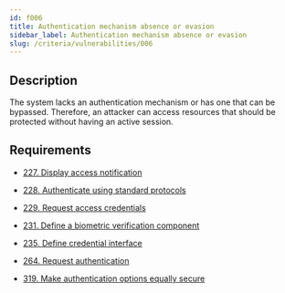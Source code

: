 ```yaml
---
id: f006
title: Authentication mechanism absence or evasion
sidebar_label: Authentication mechanism absence or evasion
slug: /criteria/vulnerabilities/006
---
```


## Description

The system lacks an authentication mechanism
or has one that can be bypassed.
Therefore,
an attacker can access resources
that should be protected
without having an active session.

## Requirements

- [227. Display access notification](/criteria/requirements/227)

- [228. Authenticate using standard protocols](/criteria/requirements/228)

- [229. Request access credentials](/criteria/requirements/229)

- [231. Define a biometric verification component](/criteria/requirements/231)

- [235. Define credential interface](/criteria/requirements/235)

- [264. Request authentication](/criteria/requirements/264)

- [319. Make authentication options equally secure](/criteria/requirements/319)
